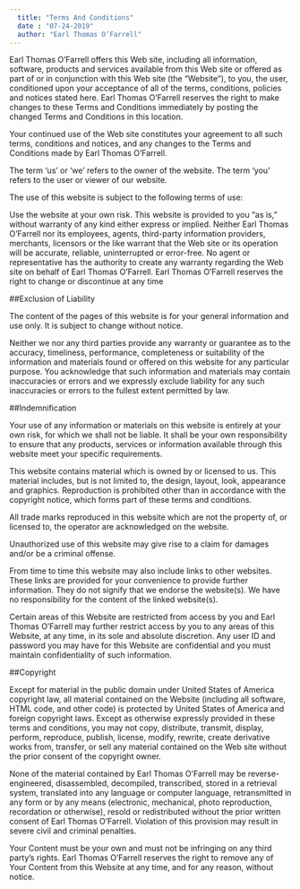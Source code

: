 ```yaml
---
  title: "Terms And Conditions"
  date : "07-24-2019"
  author: "Earl Thomas O’Farrell"
---
```

    

Earl Thomas O’Farrell offers this Web site, including all information, software, products and services available from this Web site or offered as part of or in conjunction with this Web site (the “Website”), to you, the user, conditioned upon your acceptance of all of the terms, conditions, policies and notices stated here. 
Earl Thomas O’Farrell reserves the right to make changes to these Terms and Conditions immediately by posting the changed Terms and Conditions in this location.

Your continued use of the Web site constitutes your agreement to all such terms, conditions and notices, and any changes to the Terms and Conditions made by
Earl Thomas O’Farrell.

The term ‘us’ or ‘we’ refers to the owner of the website. The term ‘you’ refers to the user or viewer of our website.

The use of this website is subject to the following terms of use:

Use the website at your own risk. This website is provided to you “as is,” without warranty of any kind either express or implied. Neither 
Earl Thomas O’Farrell nor its employees, agents, third-party information providers, merchants, licensors or the like warrant that the Web site or its operation will be accurate, reliable, uninterrupted or error-free. No agent or representative has the authority to create any warranty regarding the Web site on behalf of 
Earl Thomas O’Farrell. 
Earl Thomas O’Farrell reserves the right to change or discontinue at any time

##Exclusion of Liability

The content of the pages of this website is for your general information and use only. It is subject to change without notice.

Neither we nor any third parties provide any warranty or guarantee as to the accuracy, timeliness, performance, completeness or suitability of the information and materials found or offered on this website for any particular purpose. You acknowledge that such information and materials may contain inaccuracies or errors and we expressly exclude liability for any such inaccuracies or errors to the fullest extent permitted by law.

##Indemnification

Your use of any information or materials on this website is entirely at your own risk, for which we shall not be liable. It shall be your own responsibility to ensure that any products, services or information available through this website meet your specific requirements.

This website contains material which is owned by or licensed to us. This material includes, but is not limited to, the design, layout, look, appearance and graphics. Reproduction is prohibited other than in accordance with the copyright notice, which forms part of these terms and conditions.

All trade marks reproduced in this website which are not the property of, or licensed to, the operator are acknowledged on the website.

Unauthorized use of this website may give rise to a claim for damages and/or be a criminal offense.

From time to time this website may also include links to other websites. These links are provided for your convenience to provide further information. They do not signify that we endorse the website(s). We have no responsibility for the content of the linked website(s).

Certain areas of this Website are restricted from access by you and 
Earl Thomas O’Farrell may further restrict access by you to any areas of this Website, at any time, in its sole and absolute discretion. Any user ID and password you may have for this Website are confidential and you must maintain confidentiality of such information.

##Copyright

Except for material in the public domain under United States of America copyright law, all material contained on the Website (including all software, HTML code, and other code) is protected by United States of America and foreign copyright laws. Except as otherwise expressly provided in these terms and conditions, you may not copy, distribute, transmit, display, perform, reproduce, publish, license, modify, rewrite, create derivative works from, transfer, or sell any material contained on the Web site without the prior consent of the copyright owner.

None of the material contained by 
Earl Thomas O’Farrell may be reverse-engineered, disassembled, decompiled, transcribed, stored in a retrieval system, translated into any language or computer language, retransmitted in any form or by any means (electronic, mechanical, photo reproduction, recordation or otherwise), resold or redistributed without the prior written consent of 
Earl Thomas O’Farrell. Violation of this provision may result in severe civil and criminal penalties.

Your Content must be your own and must not be infringing on any third party’s rights. 
Earl Thomas O’Farrell reserves the right to remove any of Your Content from this Website at any time, and for any reason, without notice.